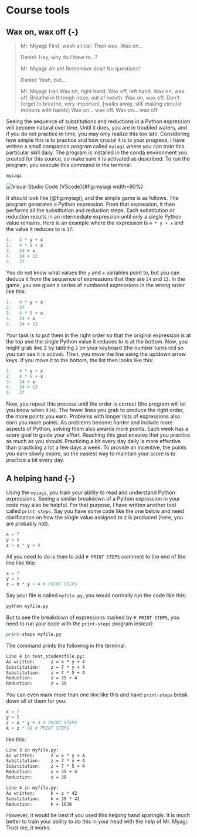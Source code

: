 
# Course tools

## Wax on, wax off {-}

> Mr. Miyagi: First, wash all car. Then wax. Wax on...
> 
> Daniel: Hey, why do I have to...?
> 
> Mr. Miyagi: Ah ah! Remember deal! No questions!
> 
> Daniel:
> Yeah, but...
> 
> Mr. Miyagi: Hai! Wax on, right hand. Wax off, left hand. Wax on, wax off. Breathe in through nose, out of mouth. Wax on, wax off. Don't forget to breathe, very important. [walks away, still making circular motions with hands] Wax on... wax off. Wax on... wax off.

Seeing the sequence of substitutions and reductions in a Python expression will become natural over time. Until it does, you are in troubled waters, and if you do not practice in time, you may only realize this too late. Considering how simple this is to practice and how crucial it is to your progress, I have written a small companion program called `myiagi` where you can train this particular skill daily. The program is installed in the conda environment you created for this source, so make sure it is activated as described. To run the program, you execute this command in the terminal:

```
myiagi
```
 
![Visual Studio Code (VScode)](./images/myiagi.png){#fig:myiagi width=80%}

It should look like [@fig:myiagi], and the simple game is as follows. The program generates a Python expression. From that expression, it then performs all the substitution and reduction steps. Each substitution or reduction results in an intermediate expression until only a single Python value remains. Here is an example where the expression is `4 * y + x` and the value it reduces to is `37`:

```python
1.   4 * y + x
2.   4 * 8 + x
3.   24 + x
4.   24 + 13
5.   37
```

You do not know what values the `y` and `x` variables point to, but you can deduce it from the sequence of expressions that they are `24` and `13`. In the game, you are given a series of numbered expressions in the wrong order like this:

```python
1.   4 * y + x
2.   37
3.   4 * 8 + x
4.   24 + x
5.   24 + 13
```
 
Your task is to put them in the right order so that the original expression is at the top and the single Python value it reduces to is at the bottom. Now, you might grab line 2 by tabbing `2` on your keyboard (the number turns red so you can see it is active). Then, you move the line using the up/down arrow keys. If you move it to the bottom, the list then looks like this:

```python
1.   4 * y + x
2.   4 * 8 + x
3.   24 + x
4.   24 + 13
5.   37
```

Now, you repeat this process until the order is correct (the program will let you know when it is). The fewer lines you grab to produce the right order, the more points you earn. Problems with longer lists of expressions also earn you more points. As problems become harder and include more aspects of Python, solving them also awards more points. Each week has a score goal to guide your effort. Reaching this goal ensures that you practice as much as you should. Practicing a bit every day daily is more effective than practicing a lot a few days a week. To provide an incentive, the points you earn slowly expire, so the easiest way to maintain your score is to practice a bit every day.


## A helping hand {-}

Using the `myiagi`, you train your ability to read and understand Python expressions. Seeing a similar breakdown of a Python expression in your code may also be helpful. For that purpose, I have written another tool called `print-steps`. Say you have some code like the one below and need clarification on how the single value assigned to z is produced (here, you are probably not).

```python
x = 7
y = 5
z = x * y + 4
```

All you need to do is then to add `# PRINT STEPS` comment to the end of the line like this:

```python
x = 7
y = 5
z = x * y + 4 # PRINT STEPS
```

Say your file is called `myfile.py`, you would normally run the code like this:


```python
python myfile.py
```

But to see the breakdown of expressions marked by `# PRINT STEPS`, you need to run your code with the `print-steps` program instead:

```python
print-steps myfile.py
```

The command prints the following in the terminal:

```txt
Line 4 in test_studentfile.py:
As written:      z = x * y + 4
Substitution:    z = 7 * y + 4
Substitution:    z = 7 * 5 + 4
Reduction:       z = 35 + 4
Reduction:       z = 39
```

You can even mark more than one line like this and have `print-steps` break down all of them for you:

```python
x = 7
y = 5
z = x * y + 4 # PRINT STEPS
k = z * 42 # PRINT STEPS
```

like this:

```txt
Line 3 in myfile.py:
As written:      z = x * y + 4
Substitution:    z = 7 * y + 4
Substitution:    z = 7 * 5 + 4
Reduction:       z = 35 + 4
Reduction:       z = 39

Line 4 in myfile.py:
As written:      k = z * 42
Substitution:    k = 39 * 42
Reduction:       k = 1638
```

However, it would be best if you used this helping hand sparingly. It is much better to train your ability to do this in your head with the help of Mr. Myagi. Trust me, it works.

